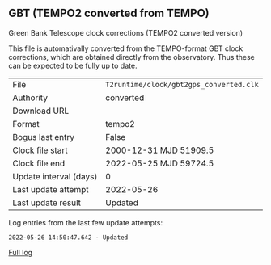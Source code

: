
GBT (TEMPO2 converted from TEMPO)
---------------------------
Green Bank Telescope clock corrections (TEMPO2 converted version)

This file is automativally converted from the TEMPO-format GBT
clock corrections, which are obtained directly from the observatory.
Thus these can be expected to be fully up to date.

|     |     |
|:--- |:--- |
| File | `T2runtime/clock/gbt2gps_converted.clk` |
| Authority | converted |
| Download URL | <None> |
| Format | tempo2 |
| Bogus last entry | False |
| Clock file start | 2000-12-31 MJD 51909.5 |
| Clock file end | 2022-05-25 MJD 59724.5 |
| Update interval (days) | 0 |
| Last update attempt | 2022-05-26 |
| Last update result | Updated |

Log entries from the last few update attempts:
```
2022-05-26 14:50:47.642 - Updated
```
[Full log](https://raw.githubusercontent.com/nanograv/pulsar-clock-corrections/main/log/T2runtime/clock/gbt2gps_converted.clk.log)
